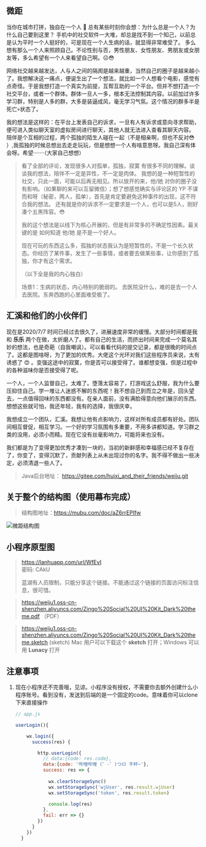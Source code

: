 ## 微距

当你在城市打拼，独自在一个人 🧑 总有某些时刻你会想：为什么总是一个人？为什么自己要到这里？
手机中的社交软件一大堆，却总是找不到一个知己，以前总是认为平时一个人挺好的，可是现在一个人生病的话，就显得非常难受了。
多么想有那么一个人来照顾自己。不论性别与否，男性朋友、女性朋友、男朋友或女朋友等，多么希望有一个人来看望自己啊。☹😳

网络社交越来越发达，人与人之间的隔阂是越来越重，当然自己的圈子是越来越小了。我想解决这一痛点，便诞生出了一个想法，就比如一个人想看个电影，感觉有点奇怪。于是我想打造一个真实为前提，互帮互助的一个平台。但并不想打造一个社交平台，或者一个群体。群体一旦人一多，根本无法控制其内容。以前加过许多学习群，特别是人多的群，大多是装逼成风，毫无学习气氛。这个情况的群多半是死亡:skull:状态了。

我的想法是这样的：在平台上发表自己的诉求，一旦有人有诉求或意向寻求帮助，便可进入类似聊天室的虚拟房间进行聊天，其他人就无法进入查看其聊天内容。 
陪伴是个互相的过程，两个孤独的陌生人碰在一起（不是相亲啊，但也不反对:flushed:  ）,我孤独的时候总想出去走走玩玩，但是想想一个人有啥意思呀。我自己深有体会呀。希望·······（大家自己想想）

> 看了全部的评论，发现很多人对孤单，孤独，寂寞 有很多不同的理解。谈谈我的想法，陪伴不一定是异性，不一定是肉体。 我想的是一种短暂性的社交，只此一面，可能以后再无相见。所以放开的来，他/她 对你的圈子没有影响。（如果聊的来可以互留微信）；想了想感觉确实与评论区的 YP 不谋而和呀（秘密，两人，孤单），首先是肯定要避免这种事件的出现，这不符合我的想法。 还有就是你的诉求不一定要求是一个人，也可以是5人，刚好凑个五黑阵容。:flushed: 
>
> 我的这个想法是以线下为核心开展的，但是有非常多的不确定性因素。最关键的是 如何知道 他/她 是不是一个好人。
>
> 现在可玩的东西这么多，孤独的状态我认为是短暂性的，不是一个长久状态。你经历了某件事，发生了一些事情，或者要去做某些事，让你感到了孤独，你才有这个需求。
>
> 
>
> （以下全是我的内心独白）
>
> 场景1：生病的状态，内心特别的脆弱的。 去医院没什么，难的是去一个人去医院。东奔西跑的心里面难受极了。



## 汇溪和他们的小伙伴们

现在是2020/7/7 时间已经过去很久了，进展速度非常的缓慢。大部分时间都是我和  **乐乐**  两个在做，太折磨人了。都有自己的生活，而挤出时间来完成一个莫名其妙的想法，也是奇葩（自我嘲讽）。可以看看代码的提交记录，都是很晚的时间点了。这都是图啥呀，为了更加的优秀。大佬这个光环对我们这些程序员来说，太有诱惑了 :heart_eyes: 。变强这途中的寂寞，你是否可以接受得了。谁都想变强，但是过程中的各种滋味你是否接受得了呢。

一个人，一个人监督自己，太难了。堕落太容易了，打游戏这么舒服，我为什么要压抑住自己。学一堆让人迷惑不解的东西呢！我不想自己到而立之年是，回头望去，一点值得回味的东西都没有。在亲人面前，没有满脸得意向他们展示的东西。想想这些就可怕，我还年轻，我有的选择，我很庆幸。

我想成立一个团队，汇溪。我想让他有点影响力，这样对所有成员都有好处。团队间相互督促，相互学习。一个好的学习氛围有多重要，不用多讲都知道。学习群之类的没用，必须小而精。现在它没有丝毫影响力，可能将来也没有。

我们都是为了变得更加优秀才凑到一块的，当初的新鲜感和幸福感已经不复存在了，你变了，变得沉默了，贡献列表上从未出现过你的名字。我不得不做出一些决定，必须清退一些人了。



> Java后台地址： https://gitee.com/huixi_and_their_friends/weiju.git







## 关于整个的结构图（使用幕布完成）

> 结构图地址：https://mubu.com/doc/aZ6rrEPIfw

![微距结构图](https://weiju1.oss-cn-shenzhen.aliyuncs.com/xiaochengxu-readme/%E5%BE%AE%E8%B7%9D2020.2.7.png)



## 小程序原型图



> https://lanhuapp.com/url/WfEvI   
> 密码: CAkU
>
> 蓝湖有人员限制，只能分享这个链接。不能通过这个链接的页面访问标注信息，很可惜。



> https://weiju1.oss-cn-shenzhen.aliyuncs.com/Zingo%20Social%20UI%20Kit_Dark%20theme.pdf   （PDF）



> https://weiju1.oss-cn-shenzhen.aliyuncs.com/Zingo%20Social%20UI%20Kit_Dark%20theme.sketch  (sketch)   Mac 用户可以下载这个 **sketch** 打开；Windows 可以用 **Lunacy** 打开



## 注意事项

1. 现在小程序还不完善哦，见谅。小程序没有授权，不需要你去额外创建什么小程序账号。看到没有，发送到后端的是一个固定的code。意味着你可以clone 下来直接操作

   ```javascript
   // app.js  
   
   userLogin(){
   
       wx.login({
         success(res) {
   
           http.userLogin({
             // data:{code: res.code},
             data:{code: '哔哩哔哩 (゜-゜)つロ 干杯~'},
             success: res => {
               
               wx.clearStorageSync()
               wx.setStorageSync('wjUser', res.result.wjUser)
               wx.setStorageSync('token', res.result.token)
   
               console.log(res)
             },
             fail: err => {}
           })
         }
       })
     }
   ```

   


